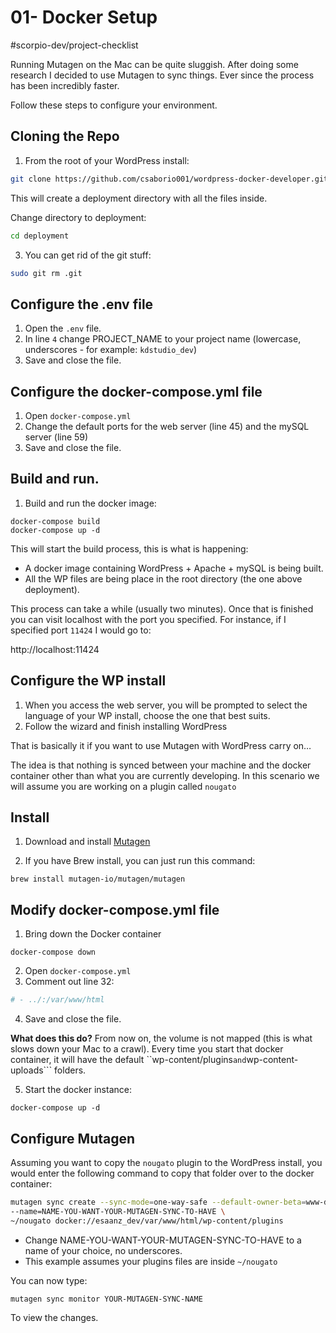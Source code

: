 # 01- Docker Setup
#scorpio-dev/project-checklist

Running Mutagen on the Mac can be quite sluggish. After doing some research I decided to use Mutagen to sync things. Ever since the process has been incredibly faster.

Follow these steps to configure your environment.

## Cloning the Repo

1. From the root of your WordPress install:

``` bash
git clone https://github.com/csaborio001/wordpress-docker-developer.git deployment
```

This will create a deployment directory with all the files inside. 

Change directory to deployment:

``` bash
cd deployment
```

3. You can get rid of the git stuff:

``` bash
sudo git rm .git
```

## Configure the .env file
1. Open the ``.env`` file.
2. In line ``4`` change PROJECT_NAME to your project name (lowercase, underscores - for example: ``kdstudio_dev``)
3. Save and close  the file.

## Configure the docker-compose.yml file
1. Open ``docker-compose.yml``
2. Change the default ports for the web server (line 45) and the mySQL server (line 59)
3. Save and close the file.

## Build and run.
1. Build and run the docker image:
```
docker-compose build
docker-compose up -d 
```

This will start the build process, this is what is happening:

* A docker image containing WordPress + Apache + mySQL is being built.
* All the WP files are being place in the root directory (the one above deployment).

This process can take a while (usually two minutes). Once that is finished you can visit localhost with the port you specified. For instance, if I specified port ``11424`` I would go to:

http://localhost:11424

## Configure the WP install
1. When you access the web server, you will be prompted to select the language of your WP install, choose the one that best suits.
2. Follow the wizard and finish installing WordPress

That is basically it if you want to use Mutagen with WordPress carry on…

The idea is that nothing is synced between your machine and the docker container other than what you are currently developing. In this scenario we will assume you are working on a plugin called ``nougato``

## Install
1. Download and install [Mutagen](https://mutagen.io)

2. If you have Brew install, you can just run this command:

```
brew install mutagen-io/mutagen/mutagen
```


## Modify docker-compose.yml file

1. Bring down the Docker container

```
docker-compose down
```

2. Open ``docker-compose.yml``
3. Comment out line 32:
``` bash
# - ../:/var/www/html 
```

4. Save and close the file.

**What does this do?** From now on, the volume is not mapped (this is what slows down your Mac to a crawl). Every time you start that docker container, it will have the default ``wp-content/plugins``` and ```wp-content-uploads``` folders.

5. Start the docker instance:

```
docker-compose up -d
```

## Configure Mutagen
Assuming you want to copy the ``nougato`` plugin to the WordPress install, you would enter the following command to copy that folder over to the docker container:

``` bash
mutagen sync create --sync-mode=one-way-safe --default-owner-beta=www-data --default-group-beta=www-data \
--name=NAME-YOU-WANT-YOUR-MUTAGEN-SYNC-TO-HAVE \
~/nougato docker://esaanz_dev/var/www/html/wp-content/plugins
```

* Change NAME-YOU-WANT-YOUR-MUTAGEN-SYNC-TO-HAVE to a name of your choice, no underscores.
* This example assumes your plugins files are inside ``~/nougato``

You can now type:

```
mutagen sync monitor YOUR-MUTAGEN-SYNC-NAME
```

To view the changes.



